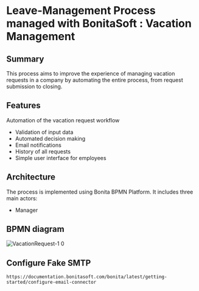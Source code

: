 
# Leave-Management Process managed with BonitaSoft : Vacation Management



## Summary
This process aims to improve the experience of managing vacation requests in a company by automating the entire process, from request submission to closing.
## Features
Automation of the vacation request workflow
- Validation of input data
- Automated decision making
- Email notifications
- History of all requests
- Simple user interface for employees
## Architecture
The process is implemented using Bonita BPMN Platform. It includes three main actors:
- Manager

## BPMN diagram
![VacationRequest-1 0](https://github.com/chouhlaoui/Bonita/assets/)

## Configure Fake SMTP 
```
https://documentation.bonitasoft.com/bonita/latest/getting-started/configure-email-connector
```
